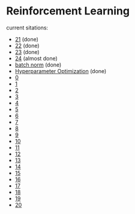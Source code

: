 # Reinforcement Learning
<!-- this was a hack because foam does not suppoert backlink refrencing -->
current sitations:
- [21](rl-sitations/21.md) (done)
- [22](rl-sitations/22.md) (done)
- [23](rl-sitations/23.md) (done)
- [24](rl-sitations/24.md) (almost done)
- [batch norm](rl-sitations/25.md) (done)
- [Hyperparameter Optimization](rl-sitations/26.md) (done)
- [0](rl-sitations/0.md)
- [1](rl-sitations/1.md)
- [2](rl-sitations/2.md)
- [3](rl-sitations/3.md)
- [4](rl-sitations/4.md)
- [5](rl-sitations/5.md)
- [6](rl-sitations/6.md)
- [7](rl-sitations/7.md)
- [8](rl-sitations/8.md)
- [9](rl-sitations/9.md)
- [10](rl-sitations/10.md)
- [11](rl-sitations/11.md)
- [12](rl-sitations/12.md)
- [13](rl-sitations/13.md)
- [14](rl-sitations/14.md)
- [15](rl-sitations/15.md)
- [16](rl-sitations/16.md)
- [17](rl-sitations/17.md)
- [18](rl-sitations/18.md)
- [19](rl-sitations/19.md)
- [20](rl-sitations/20.md)
